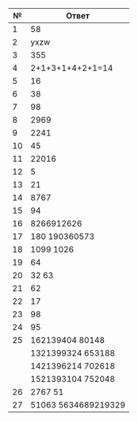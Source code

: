 |№| Ответ |
| - | - |
|1|58|
|2|yxzw|
|3|355|
|4|2+1+3+1+4+2+1=14|
|5|16|
|6|38|
|7|98|
|8|2969|
|9|2241|
|10|45|
|11|22016|
|12|5|
|13|21|
|14|8767|
|15|94|
|16|8266912626|
|17|180 190360573|
|18|1099 1026|
|19|64|
|20|32 63|
|21|62|
|22|17|
|23|98|
|24|95|
|25|162139404 80148|
||1321399324 653188|
||1421396214 702618|
||1521393104 752048|
|26|2767 51|
|27|51063 5634689219329|


